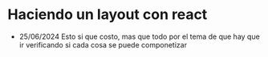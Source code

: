#   Haciendo un layout con react
- 25/06/2024 Esto si que costo, mas que todo por el tema de que hay que ir verificando si cada cosa se puede componetizar
